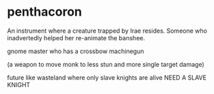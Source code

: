 # penthacoron
An instrument where a creature trapped by Irae resides.
Someone who inadvertedly helped her re-animate the banshee.

gnome master who has a crossbow machinegun

(a weapon to move monk to less stun and more single target damage)

future like wasteland where only slave knights are alive
NEED A SLAVE KNIGHT 
